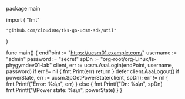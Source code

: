 package main

import (
	"fmt"

	"github.com/cloud104/tks-go-ucsm-sdk/util"
)

func main() {
	endPoint := "https://ucsm01.example.com/"
	username := "admin"
	password := "secret"
	spDn := "org-root/org-Linux/ls-phygymdev01-lab"
	client, err := ucsm.AaaLogin(endPoint, username, password)
	if err != nil {
		fmt.Print(err)
		return
	}
	defer client.AaaLogout()
	if powerState, err := ucsm.SpGetPowerState(client, spDn); err != nil {
		fmt.Printf("Error: %s\n", err)
	} else {
		fmt.Printf("Dn: %s\n", spDn)
		fmt.Printf("\tPower state: %s\n", powerState)
	}
}
